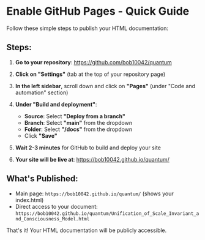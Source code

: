 # Enable GitHub Pages - Quick Guide

Follow these simple steps to publish your HTML documentation:

## Steps:

1. **Go to your repository**: https://github.com/bob10042/quantum

2. **Click on "Settings"** (tab at the top of your repository page)

3. **In the left sidebar**, scroll down and click on **"Pages"** (under "Code and automation" section)

4. **Under "Build and deployment"**:
   - **Source**: Select **"Deploy from a branch"**
   - **Branch**: Select **"main"** from the dropdown
   - **Folder**: Select **"/docs"** from the dropdown
   - Click **"Save"**

5. **Wait 2-3 minutes** for GitHub to build and deploy your site

6. **Your site will be live at**: https://bob10042.github.io/quantum/

## What's Published:

- Main page: `https://bob10042.github.io/quantum/` (shows your index.html)
- Direct access to your document: `https://bob10042.github.io/quantum/Unification_of_Scale_Invariant_and_Consciousness_Model.html`

That's it! Your HTML documentation will be publicly accessible.
